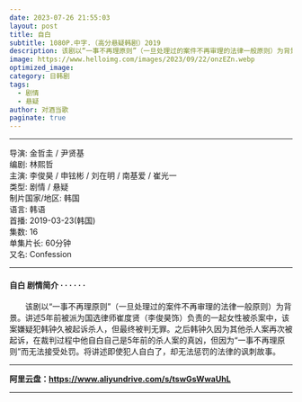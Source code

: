 ```yaml
---
date: 2023-07-26 21:55:03
layout: post
title: 自白
subtitle: 1080P.中字.（高分悬疑韩剧）2019
description: 该剧以“一事不再理原则”（一旦处理过的案件不再审理的法律一般原则）为背景。讲述5年前被派为国选律师崔度贤（李俊昊饰）负责的一起女性被杀案中，该案嫌疑犯韩钟久被起诉杀人，但最终被判无罪。之后韩钟久因为其他杀人案再次被起诉...
image: https://www.helloimg.com/images/2023/09/22/onzEZn.webp
optimized_image: 
category: 日韩剧
tags:
  - 剧情
  - 悬疑
author: 对酒当歌
paginate: true
---
```


---

导演: 金哲圭 / 尹贤基  
编剧: 林熙哲  
主演: 李俊昊 / 申铉彬 / 刘在明 / 南基爱 / 崔光一  
类型: 剧情 / 悬疑  
制片国家/地区: 韩国  
语言: 韩语  
首播: 2019-03-23(韩国)  
集数: 16  
单集片长: 60分钟  
又名: Confession  

---

#### 自白 剧情简介 · · · · · ·

　　该剧以“一事不再理原则”（一旦处理过的案件不再审理的法律一般原则）为背景。讲述5年前被派为国选律师崔度贤（李俊昊饰）负责的一起女性被杀案中，该案嫌疑犯韩钟久被起诉杀人，但最终被判无罪。之后韩钟久因为其他杀人案再次被起诉，在裁判过程中他自白自己是5年前的杀人案的真凶，但因为“一事不再理原则”而无法接受处罚。将讲述即使犯人自白了，却无法惩罚的法律的讽刺故事。

---

**阿里云盘：<https://www.aliyundrive.com/s/tswGsWwaUhL>**

---
